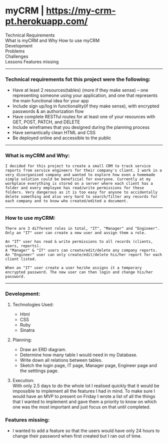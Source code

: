 # myCRM | https://my-crm-pt.herokuapp.com/

Technical Requirements  
What is myCRM and Why
How to use myCRM  
Development  
Problems  
Challenges  
Lessons
Features missing

---

### Technical requirements fot this project were the following:

* Have at least 2 resources(tables) (more if they make sense) – one representing someone using your application, and one that represents the main functional idea for your app
* Include sign up/log in functionality(if they make sense), with encrypted passwords & an authorization flow
* Have complete RESTful routes for at least one of your resources with GET, POST, PATCH, and DELETE
* Include wireframes that you designed during the planning process
* Have semantically clean HTML and CSS
* Be deployed online and accessible to the public
---
### What is myCRM and Why:
 
    I decided for this project to create a small CRM to track service reports from service engineers for their company's client. I work in a very disorganised company and wanted to explore how even a homemade simple solution could be beneficial for everyone. Currently at my workplace everything is stored on a server where each client has a folder and every employee has read/write permissions for these folders. Very dangerous as it is too easy for anyone to accidentally delete something and also very hard to search/filter any records for each company and to know who created/edited a document.  
---
### How to use myCRM:

    There are 3 different roles in total, "IT", "Manager" and "Engineer". Only an "IT" user can create a new user and assign them a role. 
    
    An "IT" user has read & write permissions to all records (clients, users, reports).  
    A "Manager" & "IT" users can create/edit/delete any company reports.
    An "Engineer" user can only create/edit/delete his/her report for each client listed.  
 
    When an "IT" user create a user he/she assigns it a temporary encrypted password. The new user can then login and change his/her password. 
---
### Development:

1. Technologies Used:
    * Html
    * CSS
    * Ruby
    * Sinatra


2. Planning:
    * Draw an ERD diagram.
    * Determine how many table I would need in my Database.
    * Write down all relations between tables.
    * Sketch the login page, IT page, Manager page, Engineer page and the setttings page.

3. Execution:  
    With only 2.5 days to do the whole lot I realised quickly that it would be impossible to implement all the features I had in mind. To make sure I would have an MVP to present on Friday I wrote a list of all the things that I wanted to implement and gave them a priority to know on which one was the most important and just focus on that until completed.
    




































### Features missing:

* I wanted to add a feature so that the users would have only 24 hours to change their password when first created but I ran out of time.
